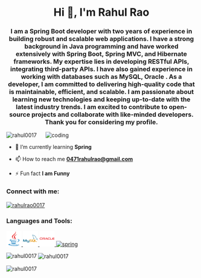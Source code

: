 <h1 align="center">Hi 👋, I'm Rahul Rao</h1>
<h3 align="center">I am a Spring Boot developer with two years of experience in building robust and scalable web applications. I have a strong background in Java programming and have worked extensively with Spring Boot, Spring MVC, and Hibernate frameworks. My expertise lies in developing RESTful APIs, integrating third-party APIs. I have also gained experience in working with databases such as MySQL, Oracle . As a developer, I am committed to delivering high-quality code that is maintainable, efficient, and scalable. I am passionate about learning new technologies and keeping up-to-date with the latest industry trends. I am excited to contribute to open-source projects and collaborate with like-minded developers. Thank you for considering my profile.</h3>
<img align="right" alt="coding" width="400" src="https://i.pinimg.com/originals/e4/26/70/e426702edf874b181aced1e2fa5c6cde.gif">
<p align="left"> <img src="https://komarev.com/ghpvc/?username=rahul0017&label=Profile%20views&color=0e75b6&style=flat" alt="rahul0017" /> </p>

- 🌱 I’m currently learning **Spring**

- 📫 How to reach me **0471rahulrao@gmail.com**

- ⚡ Fun fact **I am Funny**

<h3 align="left">Connect with me:</h3>
<p align="left">
<a href="https://linkedin.com/in/rahulrao0017" target="blank"><img align="center" src="https://raw.githubusercontent.com/rahuldkjain/github-profile-readme-generator/master/src/images/icons/Social/linked-in-alt.svg" alt="rahulrao0017" height="30" width="40" /></a>
</p>

<h3 align="left">Languages and Tools:</h3>
<p align="left"> <a href="https://www.java.com" target="_blank" rel="noreferrer"> <img src="https://raw.githubusercontent.com/devicons/devicon/master/icons/java/java-original.svg" alt="java" width="40" height="40"/> </a> <a href="https://www.mysql.com/" target="_blank" rel="noreferrer"> <img src="https://raw.githubusercontent.com/devicons/devicon/master/icons/mysql/mysql-original-wordmark.svg" alt="mysql" width="40" height="40"/> </a> <a href="https://www.oracle.com/" target="_blank" rel="noreferrer"> <img src="https://raw.githubusercontent.com/devicons/devicon/master/icons/oracle/oracle-original.svg" alt="oracle" width="40" height="40"/> </a> <a href="https://spring.io/" target="_blank" rel="noreferrer"> <img src="https://www.vectorlogo.zone/logos/springio/springio-icon.svg" alt="spring" width="40" height="40"/> </a> </p>

<p><img align="left" src="https://github-readme-stats.vercel.app/api/top-langs?username=rahul0017&show_icons=true&locale=en&layout=compact" alt="rahul0017" /></p>

<p>&nbsp;<img align="center" src="https://github-readme-stats.vercel.app/api?username=rahul0017&show_icons=true&locale=en" alt="rahul0017" /></p>

<p><img align="center" src="https://github-readme-streak-stats.herokuapp.com/?user=rahul0017&" alt="rahul0017" /></p>
